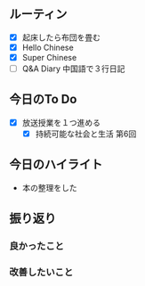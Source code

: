 ## ルーティン
- [x] 起床したら布団を畳む
- [x] Hello Chinese
- [x] Super Chinese
- [ ] Q&A Diary 中国語で３行日記
## 今日のTo Do
- [x] 放送授業を１つ進める
	- [x] 持続可能な社会と生活 第6回
## 今日のハイライト
- 本の整理をした
## 振り返り
### 良かったこと
### 改善したいこと

